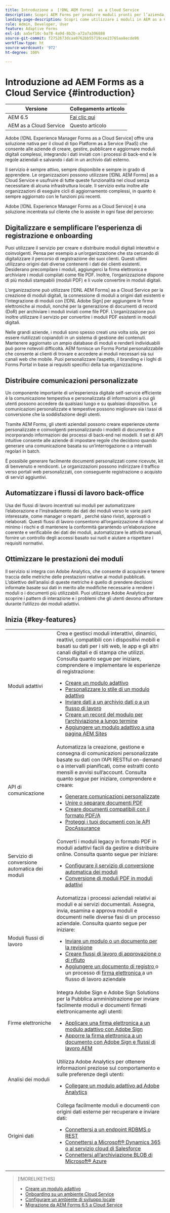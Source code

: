 ```yaml
---
title: Introduzione a  [!DNL AEM Forms]  as a Cloud Service
description: Scopri AEM Forms per produrre moduli pronti per l’azienda, creare flussi di lavoro per i processi aziendali e utilizzare i servizi di documentazione per produrre e proteggere i documenti.
landing-page-description: Scopri come utilizzare i moduli in AEM as a Cloud Service.
role: Admin, Developer, User
feature: Adaptive Forms
exl-id: aa5ef10c-ba78-4a9d-8b2b-a72a7a306888
source-git-commit: f2752673dcaa0762bb55719cee23765aa8ecde96
workflow-type: ht
source-wordcount: '972'
ht-degree: 100%

---
```



# Introduzione ad AEM Forms as a Cloud Service {#introduction}

| Versione | Collegamento articolo |
| -------- | ---------------------------- |
| AEM 6.5 | [Fai clic qui](https://experienceleague.adobe.com/docs/experience-manager-65/forms/home.html?lang=it) |
| AEM as a Cloud Service | Questo articolo |


Adobe [!DNL Experience Manager Forms as a Cloud Service] offre una soluzione nativa per il cloud di tipo Platform as a Service (PaaS) che consente alle aziende di creare, gestire, pubblicare e aggiornare moduli digitali complessi, integrando i dati inviati con i processi di back-end e le regole aziendali e salvando i dati in un archivio dati esterno.

Il servizio è sempre attivo, sempre disponibile e sempre in grado di apprendere. Le organizzazioni possono utilizzare [!DNL AEM Forms] as a Cloud Service e usufruire di tutte queste funzionalità nel cloud senza necessitare di alcuna infrastruttura locale. Il servizio evita inoltre alle organizzazioni di eseguire cicli di aggiornamento complessi, in quanto è sempre aggiornato con le funzioni più recenti.

Adobe [!DNL Experience Manager Forms as a Cloud Service] è una soluzione incentrata sul cliente che lo assiste in ogni fase del percorso:

## Digitalizzare e semplificare l’esperienza di registrazione e onboarding

Puoi utilizzare il servizio per creare e distribuire moduli digitali interattivi e coinvolgenti. Pensa per esempio a un’organizzazione che sta cercando di digitalizzare il percorso di registrazione dei suoi clienti. Questi ultimi utilizzano origini dati diverse contenenti i dati dei clienti esistenti. Desiderano precompilare i moduli, aggiungerci la firma elettronica e archiviare i moduli compilati come file PDF. Inoltre, l’organizzazione dispone di più moduli stampabili (moduli PDF) e li vuole convertire in moduli digitali.

L’organizzazione può utilizzare [!DNL AEM Forms] as a Cloud Service per la creazione di moduli digitali, la connessione di moduli a origini dati esistenti e l’integrazione di moduli con [!DNL Adobe Sign] per aggiungere le firme elettroniche ai moduli, nonché per la generazione di documenti di record (DoR) per archiviare i moduli inviati come file PDF. L’organizzazione può inoltre utilizzare il servizio per convertire i moduli PDF esistenti in moduli digitali.

Nelle grandi aziende, i moduli sono spesso creati una volta sola, per poi essere riutilizzati copiandoli in un sistema di gestione dei contenuti. Mantenere aggiornato un ampio database di moduli e renderli individuabili può porre notevoli difficoltà. AEM fornisce un Forms Portal personalizzabile che consente ai clienti di trovare e accedere ai moduli necessari sia sui canali web che mobile. Puoi personalizzare l’aspetto, il branding e i loghi di Forms Portal in base ai requisiti specifici della tua organizzazione.

## Distribuire comunicazioni personalizzate

Un componente importante di un’esperienza digitale self-service efficiente è la comunicazione tempestiva e personalizzata di informazioni a cui gli utenti possono accedere da qualsiasi luogo e su qualsiasi dispositivo. Le comunicazioni personalizzate e tempestive possono migliorare sia i tassi di conversione che la soddisfazione degli utenti.

Tramite AEM Forms, gli utenti aziendali possono creare esperienze utente personalizzate e coinvolgenti personalizzando i modelli di documento e incorporando informazioni dei processi di back-end nei modelli. Il set di API intuitive consente alle aziende di impostare regole che decidono quando generare una comunicazione basata su un’interrogazione o a intervalli regolari in batch.


È possibile generare facilmente documenti personalizzati come ricevute, kit di benvenuto e rendiconti. Le organizzazioni possono indirizzare il traffico verso portali web personalizzati, con conseguente registrazione o acquisto di servizi aggiuntivi.


## Automatizzare i flussi di lavoro back-office

Usa dei flussi di lavoro incentrati sui moduli per automatizzare l’elaborazione e l’instradamento dei dati dei moduli verso le varie parti interessate, come manager o reparti , perché siano rivisti, approvati o rielaborati. Questi flussi di lavoro consentono all’organizzazione di ridurre al minimo i rischi e di mantenere la conformità garantendo un’elaborazione coerente e verificabile dei dati dei moduli, automatizzare le attività manuali, fornire un controllo degli accessi basato sui ruoli e aiutare a rispettare i requisiti normativi.


## Ottimizzare le prestazioni dei moduli

Il servizio si integra con Adobe Analytics, che consente di acquisire e tenere traccia delle metriche delle prestazioni relative ai moduli pubblicati. L’obiettivo dell’analisi di queste metriche è quello di prendere decisioni informate basate sui dati in merito alle modifiche necessarie a rendere i moduli o i documenti più utilizzabili. Puoi utilizzare Adobe Analytics per scoprire i pattern di interazione e i problemi che gli utenti devono affrontare durante l’utilizzo dei moduli adattivi.


## Inizia {#key-features}

|  |  |
|---|---|
| Moduli adattivi | Crea e gestisci moduli interattivi, dinamici, reattivi, compatibili con i dispositivi mobili e basati su dati per i siti web, le app e gli altri canali digitali e di stampa che utilizzi. Consulta quanto segue per iniziare, comprendere e implementare le esperienze di registrazione: <ul><li><a href="https://experienceleague.adobe.com/docs/experience-manager-cloud-service/content/forms/adaptive-forms-authoring/authoring-adaptive-forms-foundation-components/create-an-adaptive-form-on-forms-cs/creating-adaptive-form.html?lang=it"> Creare un modulo adattivo </a></li><li><a href="https://experienceleague.adobe.com/docs/experience-manager-cloud-service/content/forms/adaptive-forms-authoring/authoring-adaptive-forms-foundation-components/create-an-adaptive-form-on-forms-cs/themes.html?lang=it">Personalizzare lo stile di un modulo adattivo</a></li><li><a href="https://experienceleague.adobe.com/docs/experience-manager-cloud-service/content/forms/adaptive-forms-authoring/authoring-adaptive-forms-foundation-components/configure-submit-actions-and-metadata-submission/configuring-submit-actions.html?lang=it#enabling-server-side-validation-br"> Inviare dati a un archivio dati o a un flusso di lavoro</a></li><li><a href="https://experienceleague.adobe.com/docs/experience-manager-cloud-service/content/forms/adaptive-forms-authoring/authoring-adaptive-forms-foundation-components/generate-document-of-record-for-non-xfa-based-adaptive-forms.html?lang=it"> Creare un record del modulo per l’archiviazione a lungo termine</a></li><li><a href="https://experienceleague.adobe.com/docs/experience-manager-65/forms/adaptive-forms-basic-authoring/create-or-add-an-adaptive-form-to-aem-sites-page.html?lang=it">Aggiungere un modulo adattivo a una pagina AEM Sites</a></li></ul> |
| API di comunicazione | Automatizza la creazione, gestione e consegna di comunicazioni personalizzate basate su dati con l’API RESTful on-demand o a intervalli pianificati, come estratti conto mensili e avvisi sull’account. Consulta quanto segue per iniziare, comprendere e creare: <ul><li><a href="https://experienceleague.adobe.com/docs/experience-manager-cloud-service/content/forms/using-communications/aem-forms-cloud-service-communications-introduction.html?lang=it#document-generation"> Generare comunicazioni personalizzate </a> </li><li><a href="https://experienceleague.adobe.com/docs/experience-manager-cloud-service/content/forms/using-communications/aem-forms-cloud-service-communications-introduction.html?lang=it#document-manipulation"> Unire o separare documenti PDF </a> </li><li><a href="https://experienceleague.adobe.com/docs/experience-manager-cloud-service/content/forms/using-communications/aem-forms-cloud-service-communications-introduction.html?lang=it#convert-to-and-validate-pdf%2Fa-compliant-documents">Creare documenti compatibili con il formato PDF/A </a></li><li><a href="https://experienceleague.adobe.com/docs/experience-manager-cloud-service/content/forms/using-communications/aem-forms-cloud-service-communications-introduction.html?lang=it">Proteggi i tuoi documenti con le API DocAssurance</a></li></ul> |
| Servizio di conversione automatica dei moduli | Converti i moduli legacy in formato PDF in moduli adattivi facili da gestire e distribuire online. Consulta quanto segue per iniziare: <ul><li><a href="https://experienceleague.adobe.com/docs/aem-forms-automated-conversion-service/using/configure-service.html?lang=it">Configurare il servizio di conversione automatica dei moduli</a></li><li><a href="https://experienceleague.adobe.com/docs/aem-forms-automated-conversion-service/using/convert-existing-forms-to-adaptive-forms.html?lang=it">Conversione di moduli PDF in moduli adattivi</a></li></ul> |
| Moduli flussi di lavoro | Automatizza i processi aziendali relativi ai moduli e ai servizi documentali. Assegna, invia, esamina e approva moduli e documenti nelle diverse fasi di un processo aziendale. Consulta quanto segue per iniziare:  <ul><li><a href="https://experienceleague.adobe.com/docs/experience-manager-cloud-service/content/forms/adaptive-forms-authoring/authoring-adaptive-forms-foundation-components/create-reviews-forms.html?lang=it">Inviare un modulo o un documento per la revisione</a></li><li><a href="https://experienceleague.adobe.com/docs/experience-manager-cloud-service/content/forms/create-form-centric-workflows/aem-forms-workflow-step-reference.html?lang=it#assign-task-step">Creare flussi di lavoro di approvazione o di rifiuto</a></li><li><a href="https://experienceleague.adobe.com/docs/experience-manager-cloud-service/content/forms/create-form-centric-workflows/aem-forms-workflow-step-reference.html?lang=it#generate-document-of-record-step">Aggiungere un documento di registro </a>o un processo di <a href="https://experienceleague.adobe.com/docs/experience-manager-cloud-service/content/forms/create-form-centric-workflows/aem-forms-workflow-step-reference.html?lang=it#sign-document-step">firma elettronica </a>a un flusso di lavoro aziendale</a></li></ul> |
| Firme elettroniche | Integra Adobe Sign e Adobe Sign Solutions per la Pubblica amministrazione per inviare facilmente moduli e documenti firmati elettronicamente agli utenti: <ul><li><a href="https://experienceleague.adobe.com/docs/experience-manager-cloud-service/content/forms/adaptive-forms-authoring/authoring-adaptive-forms-foundation-components/use-adobe-sign/working-with-adobe-sign.html?lang=it">Applicare una firma elettronica a un modulo adattivo con Adobe Sign </a></li><li></a> <a href="https://experienceleague.adobe.com/docs/experience-manager-cloud-service/content/forms/create-form-centric-workflows/aem-forms-workflow-step-reference.html?lang=it#sign-document-step">Apporre la firma elettronica a un documento con Adobe Sign e flussi di lavoro AEM</a></li></ul> |
| Analisi dei moduli | Utilizza Adobe Analytics per ottenere informazioni preziose sul comportamento e sulle preferenze degli utenti: <ul><li><a href="https://experienceleague.adobe.com/docs/experience-manager-cloud-service/content/forms/integrate/services/enable-adobe-analytics-adaptive-form-using-experience-cloud-setup-automation.html?lang=it">Collegare un modulo adattivo ad Adobe Analytics</a></li></ul> |
| Origini dati | Collega facilmente moduli e documenti con origini dati esterne per recuperare e inviare dati: <ul><li><a href="https://experienceleague.adobe.com/docs/experience-manager-cloud-service/content/forms/integrate/use-form-data-model/configure-data-sources.html?lang=it">Connettersi a un endpoint RDBMS o REST</a></li><li><a href="https://experienceleague.adobe.com/docs/experience-manager-cloud-service/content/forms/integrate/use-form-data-model/configure-msdynamics-salesforce.html?lang=it">Connettersi a Microsoft® Dynamics 365 o al servizio cloud di Salesforce</a></li><li><a href="https://experienceleague.adobe.com/docs/experience-manager-cloud-service/content/forms/integrate/use-form-data-model/configure-azure-storage.html?lang=it">Connettersi all’archiviazione BLOB di Microsoft® Azure</a></li></ul> |


>[!MORELIKETHIS]
>
>* [Creare un modulo adattivo](/help/forms/creating-adaptive-form-core-components.md)
>* [Onboarding su un ambiente Cloud Service](/help/forms/setup-forms-cloud-service.md)
>* [Configurare un ambiente di sviluppo locale](/help/forms/setup-local-development-environment.md)
>* [Migrazione da AEM Forms 6.5 a Cloud Service](/help/forms/migrate-to-forms-as-a-cloud-service.md)

